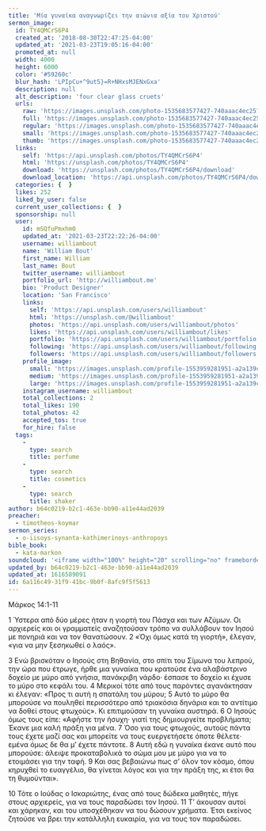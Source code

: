 ```yaml
---
title: 'Μία γυναίκα αναγνωρίζει την αιώνια αξία του Χριστού'
sermon_image:
  id: TY4QMCrS6P4
  created_at: '2018-08-30T22:47:25-04:00'
  updated_at: '2021-03-23T19:05:16-04:00'
  promoted_at: null
  width: 4000
  height: 6000
  color: '#59260c'
  blur_hash: 'LPIpCu+^9ut5}=R+NHxsMJENxGxa'
  description: null
  alt_description: 'four clear glass cruets'
  urls:
    raw: 'https://images.unsplash.com/photo-1535683577427-740aaac4ec25?ixid=MnwxNjM3NDl8MHwxfHNlYXJjaHwyfHxwZXJmdW1lfGVufDB8fHx8MTYxNjU4OTAwMw&ixlib=rb-1.2.1'
    full: 'https://images.unsplash.com/photo-1535683577427-740aaac4ec25?crop=entropy&cs=srgb&fm=jpg&ixid=MnwxNjM3NDl8MHwxfHNlYXJjaHwyfHxwZXJmdW1lfGVufDB8fHx8MTYxNjU4OTAwMw&ixlib=rb-1.2.1&q=85'
    regular: 'https://images.unsplash.com/photo-1535683577427-740aaac4ec25?crop=entropy&cs=tinysrgb&fit=max&fm=jpg&ixid=MnwxNjM3NDl8MHwxfHNlYXJjaHwyfHxwZXJmdW1lfGVufDB8fHx8MTYxNjU4OTAwMw&ixlib=rb-1.2.1&q=80&w=1080'
    small: 'https://images.unsplash.com/photo-1535683577427-740aaac4ec25?crop=entropy&cs=tinysrgb&fit=max&fm=jpg&ixid=MnwxNjM3NDl8MHwxfHNlYXJjaHwyfHxwZXJmdW1lfGVufDB8fHx8MTYxNjU4OTAwMw&ixlib=rb-1.2.1&q=80&w=400'
    thumb: 'https://images.unsplash.com/photo-1535683577427-740aaac4ec25?crop=entropy&cs=tinysrgb&fit=max&fm=jpg&ixid=MnwxNjM3NDl8MHwxfHNlYXJjaHwyfHxwZXJmdW1lfGVufDB8fHx8MTYxNjU4OTAwMw&ixlib=rb-1.2.1&q=80&w=200'
  links:
    self: 'https://api.unsplash.com/photos/TY4QMCrS6P4'
    html: 'https://unsplash.com/photos/TY4QMCrS6P4'
    download: 'https://unsplash.com/photos/TY4QMCrS6P4/download'
    download_location: 'https://api.unsplash.com/photos/TY4QMCrS6P4/download?ixid=MnwxNjM3NDl8MHwxfHNlYXJjaHwyfHxwZXJmdW1lfGVufDB8fHx8MTYxNjU4OTAwMw'
  categories: {  }
  likes: 252
  liked_by_user: false
  current_user_collections: {  }
  sponsorship: null
  user:
    id: mSQfuPmxhm0
    updated_at: '2021-03-23T22:22:26-04:00'
    username: williambout
    name: 'William Bout'
    first_name: William
    last_name: Bout
    twitter_username: williambout
    portfolio_url: 'http://williambout.me'
    bio: 'Product Designer'
    location: 'San Francisco'
    links:
      self: 'https://api.unsplash.com/users/williambout'
      html: 'https://unsplash.com/@williambout'
      photos: 'https://api.unsplash.com/users/williambout/photos'
      likes: 'https://api.unsplash.com/users/williambout/likes'
      portfolio: 'https://api.unsplash.com/users/williambout/portfolio'
      following: 'https://api.unsplash.com/users/williambout/following'
      followers: 'https://api.unsplash.com/users/williambout/followers'
    profile_image:
      small: 'https://images.unsplash.com/profile-1553959281951-a2a139c286d1?ixlib=rb-1.2.1&q=80&fm=jpg&crop=faces&cs=tinysrgb&fit=crop&h=32&w=32'
      medium: 'https://images.unsplash.com/profile-1553959281951-a2a139c286d1?ixlib=rb-1.2.1&q=80&fm=jpg&crop=faces&cs=tinysrgb&fit=crop&h=64&w=64'
      large: 'https://images.unsplash.com/profile-1553959281951-a2a139c286d1?ixlib=rb-1.2.1&q=80&fm=jpg&crop=faces&cs=tinysrgb&fit=crop&h=128&w=128'
    instagram_username: williambout
    total_collections: 2
    total_likes: 190
    total_photos: 42
    accepted_tos: true
    for_hire: false
  tags:
    -
      type: search
      title: perfume
    -
      type: search
      title: cosmetics
    -
      type: search
      title: shaker
author: b64c0219-b2c1-463e-bb90-a11e44ad2039
preacher:
  - timotheos-koymar
sermon_series:
  - o-iisoys-synanta-kathimerinoys-anthropoys
bible_book:
  - kata-markon
soundcloud: '<iframe width="100%" height="20" scrolling="no" frameborder="no" allow="autoplay" src="https://w.soundcloud.com/player/?url=https%3A//api.soundcloud.com/tracks/728730913%3Fsecret_token%3Ds-0QwTj&color=%23ff5500&inverse=false&auto_play=false&show_user=true"></iframe>'
updated_by: b64c0219-b2c1-463e-bb90-a11e44ad2039
updated_at: 1616589091
id: 6a116c49-31f9-41bc-9b0f-8afc9f5f5613
---
```

Μάρκος 14:1-11

1 Ύστερα από δύο μέρες ήταν η γιορτή του Πάσχα και των Αζύμων. Οι αρχιερείς και οι γραμματείς αναζητούσαν τρόπο να συλλάβουν τον Ιησού με πονηριά και να τον θανατώσουν. 2 «Όχι όμως κατά τη γιορτή», έλεγαν, «για να μην ξεσηκωθεί ο λαός».

3 Ενώ βρισκόταν ο Ιησούς στη Βηθανία, στο σπίτι του Σίμωνα του λεπρού, την ώρα που έτρωγε, ήρθε μια γυναίκα που κρατούσε ένα αλαβάστρινο δοχείο με μύρο από γνήσια, πανάκριβη νάρδο· έσπασε το δοχείο κι έχυσε το μύρο στο κεφάλι του. 4 Μερικοί τότε από τους παρόντες αγανάκτησαν κι έλεγαν: «Προς τι αυτή η σπατάλη του μύρου; 5 Αυτό το μύρο θα μπορούσε να πουληθεί περισσότερο από τριακόσια δηνάρια και το αντίτιμο να δοθεί στους φτωχούς». Κι επιτιμούσαν τη γυναίκα αυστηρά. 6 Ο Ιησούς όμως τους είπε: «Αφήστε την ήσυχη· γιατί της δημιουργείτε προβλήματα; Έκανε μια καλή πράξη για μένα. 7 Όσο για τους φτωχούς, αυτούς πάντα τους έχετε μαζί σας και μπορείτε να τους ευεργετήσετε όποτε θέλετε· εμένα όμως δε θα μ’ έχετε πάντοτε. 8 Αυτή εδώ η γυναίκα έκανε αυτό που μπορούσε: άλειψε προκαταβολικά το σώμα μου με μύρο για να το ετοιμάσει για την ταφή. 9 Και σας βεβαιώνω πως σ’ όλον τον κόσμο, όπου κηρυχθεί το ευαγγέλιο, θα γίνεται λόγος και για την πράξη της, κι έτσι θα τη θυμούνται».

10 Τότε ο Ιούδας ο Ισκαριώτης, ένας από τους δώδεκα μαθητές, πήγε στους αρχιερείς, για να τους παραδώσει τον Ιησού. 11 Τ’ άκουσαν αυτοί και χάρηκαν, και του υποσχέθηκαν να του δώσουν χρήματα. Έτσι εκείνος ζητούσε να βρει την κατάλληλη ευκαιρία, για να τους τον παραδώσει.